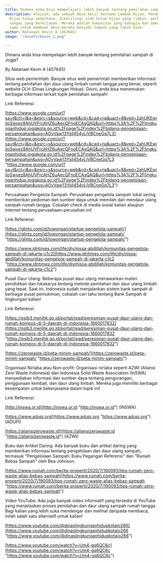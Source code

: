 ```yaml
---
title: Dimana anda bisa mempelajari lebih banyak tentang pemilahan sampah di Jogja?
description: Alkisah, ada sebuah desa kecil bernama Lembah Hijau. Penduduk Lembah
  Hijau hidup sederhana, dikelilingi oleh hutan hijau yang rimbun, perbukitan, dan
  sungai yang berkilauan. Mereka adalah komunitas yang bahagia dan damai, selalu bekerja
  sama untuk membuat desa mereka menjadi tempat yang lebih baik.
author: Natanael Kevin A (457645)
image: "/assets/kevin_1.png"

---
```

Dimana anda bisa mempelajari lebih banyak tentang pemilahan sampah di Jogja?

By Natanael Kevin A (457645)

Situs web pemerintah: Banyak situs web pemerintah memberikan informasi tentang pemilahan dan daur ulang limbah rumah tangga yang benar, seperti website DLH (Dinas Lingkungan Hidup). Disini, anda bisa menemukan berbagai informasi terkait topik pemilahan sampah!

Link Referensi:

[https://www.google.com/url?sa=t&rct=j&q=&esrc=s&source=web&cd=&cad=rja&uact=8&ved=2ahUKEwjiloSwxez8AhUVFrcAHZ6uAecQFnoECAsQAQ&url=https%3A%2F%2Flingkunganhidup.jogjakota.go.id%2Fpage%2Findex%2Fbidang-pengelolaan-persampahan&usg=AOvVaw13Ysll454yLjVBCneGq7L3](https://www.google.com/url?sa=t&rct=j&q=&esrc=s&source=web&cd=&cad=rja&uact=8&ved=2ahUKEwjiloSwxez8AhUVFrcAHZ6uAecQFnoECAsQAQ&url=https%3A%2F%2Flingkunganhidup.jogjakota.go.id%2Fpage%2Findex%2Fbidang-pengelolaan-persampahan&usg=AOvVaw13Ysll454yLjVBCneGq7L3 "https://www.google.com/url?sa=t&rct=j&q=&esrc=s&source=web&cd=&cad=rja&uact=8&ved=2ahUKEwjiloSwxez8AhUVFrcAHZ6uAecQFnoECAsQAQ&url=https%3A%2F%2Flingkunganhidup.jogjakota.go.id%2Fpage%2Findex%2Fbidang-pengelolaan-persampahan&usg=AOvVaw13Ysll454yLjVBCneGq7L3")

Perusahaan Pengelola Sampah: Perusahaan pengelola sampah lokal sering memberikan pedoman dan sumber daya untuk memilah dan mendaur ulang sampah rumah tangga. Cobalah check di media sosial kalian ataupun internet tentang perusahaan-perusahan ini!

Link Referensi:

[https://glints.com/id/lowongan/startup-pengelola-sampah/](https://glints.com/id/lowongan/startup-pengelola-sampah/ "https://glints.com/id/lowongan/startup-pengelola-sampah/")

[https://www.idntimes.com/life/diy/nissa-abdillah/komunitas-pengelola-sampah-di-jakarta-c1c2](https://www.idntimes.com/life/diy/nissa-abdillah/komunitas-pengelola-sampah-di-jakarta-c1c2 "https://www.idntimes.com/life/diy/nissa-abdillah/komunitas-pengelola-sampah-di-jakarta-c1c2")

Pusat Daur Ulang: Beberapa pusat daur ulang menawarkan materi pendidikan dan lokakarya tentang metode pemilahan dan daur ulang limbah yang tepat. Saat ini, Indonesia sudah menjalankan sistem bank sampah di berbagai pusat pemukiman, cobalah cari tahu tentang Bank Sampah di lingkungan kalian!

Link Referensi:

[https://pslb3.menlhk.go.id/portal/read/peresmian-pusat-daur-ulang-dan-rumah-kompos-di-5-daerah-di-indonesia-1660017832](https://pslb3.menlhk.go.id/portal/read/peresmian-pusat-daur-ulang-dan-rumah-kompos-di-5-daerah-di-indonesia-1660017832 "https://pslb3.menlhk.go.id/portal/read/peresmian-pusat-daur-ulang-dan-rumah-kompos-di-5-daerah-di-indonesia-1660017832")

[https://zerowaste.id/peta-minim-sampah/](https://zerowaste.id/peta-minim-sampah/ "https://zerowaste.id/peta-minim-sampah/")

Organisasi Nirlaba atau Non-profit: Organisasi nirlaba seperti AZWI (Aliansi Zero Waste Indonesia) dan Indonesia Solid Waste Association (InSWA) menyediakan informasi dan sumber daya tentang pengurangan, penggunaan kembali, dan daur ulang limbah. Mereka juga memiliki berbagai kesempatan untuk bekerjasama dalam topik ini!

Link Referensi:

[http://inswa.or.id](http://inswa.or.id "http://inswa.or.id") (INSWA)

[https://www.adupi.org](https://www.adupi.org "https://www.adupi.org") (ADUPI)

[https://aliansizerowaste.id](https://aliansizerowaste.id "https://aliansizerowaste.id") (AZWI)

Buku dan Artikel Daring: Ada banyak buku dan artikel daring yang memberikan informasi tentang pengelolaan dan daur ulang sampah, termasuk “Pengelolaan Sampah: Buku Pegangan Referensi” dan “Rumah Bebas Sampah” oleh Bea Johnson.

[https://www.rumah.com/berita-properti/2020/7/190093/tips-rumah-zero-waste-alias-bebas-sampah](https://www.rumah.com/berita-properti/2020/7/190093/tips-rumah-zero-waste-alias-bebas-sampah "https://www.rumah.com/berita-properti/2020/7/190093/tips-rumah-zero-waste-alias-bebas-sampah")

Video YouTube: Ada juga banyak video informatif yang tersedia di YouTube yang menjelaskan proses pemilahan dan daur ulang sampah rumah tangga. Bagi kalian yang lebih suka mendengar dan melihat daripada membaca, inilah salah satu alternatif untuk kalian!

[https://www.youtube.com/@dinaslingkunganhidupkotajo266](https://www.youtube.com/@dinaslingkunganhidupkotajo266 "https://www.youtube.com/@dinaslingkunganhidupkotajo266")

[https://www.youtube.com/watch?v=Um4-gq6QC6c](https://www.youtube.com/watch?v=Um4-gq6QC6c "https://www.youtube.com/watch?v=Um4-gq6QC6c")
